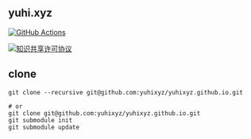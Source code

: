 ## yuhi.xyz

[![GitHub Actions](https://github.com/yuhixyz/yuhixyz.github.io/workflows/build/badge.svg)](https://github.com/yuhixyz/yuhixyz.github.io/actions)

<a rel="license" href="http://creativecommons.org/licenses/by-nc/4.0/"><img alt="知识共享许可协议" style="border-width:0" src="https://i.creativecommons.org/l/by-nc/4.0/88x31.png" /></a>

## clone

```
git clone --recursive git@github.com:yuhixyz/yuhixyz.github.io.git

# or 
git clone git@github.com:yuhixyz/yuhixyz.github.io.git
git submodule init
git submodule update
```
